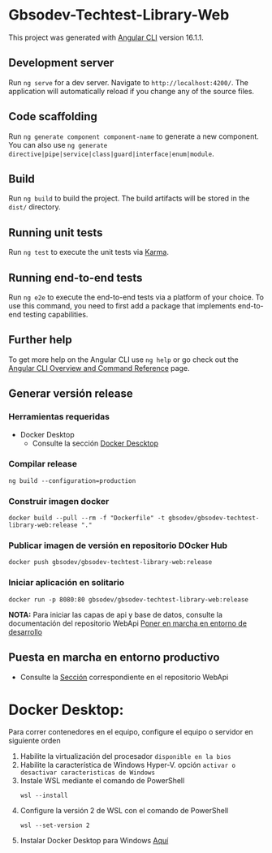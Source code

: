 # Gbsodev-Techtest-Library-Web

This project was generated with [Angular CLI](https://github.com/angular/angular-cli) version 16.1.1.

## Development server

Run `ng serve` for a dev server. Navigate to `http://localhost:4200/`. The application will automatically reload if you change any of the source files.

## Code scaffolding

Run `ng generate component component-name` to generate a new component. You can also use `ng generate directive|pipe|service|class|guard|interface|enum|module`.

## Build

Run `ng build` to build the project. The build artifacts will be stored in the `dist/` directory.

## Running unit tests

Run `ng test` to execute the unit tests via [Karma](https://karma-runner.github.io).

## Running end-to-end tests

Run `ng e2e` to execute the end-to-end tests via a platform of your choice. To use this command, you need to first add a package that implements end-to-end testing capabilities.

## Further help

To get more help on the Angular CLI use `ng help` or go check out the [Angular CLI Overview and Command Reference](https://angular.io/cli) page.

## Generar versión release
### Herramientas requeridas
- Docker Desktop
  - Consulte la sección [Docker Descktop](#docker-desktop)
### Compilar release
```
ng build --configuration=production
```
### Construir imagen docker
```
docker build --pull --rm -f "Dockerfile" -t gbsodev/gbsodev-techtest-library-web:release "."
```
### Publicar imagen de versión en repositorio DOcker Hub
```
docker push gbsodev/gbsodev-techtest-library-web:release
```
### Iniciar aplicación en solitario
```
docker run -p 8080:80 gbsodev/gbsodev-techtest-library-web:release
```

**NOTA:** Para iniciar las capas de api y base de datos, consulte la documentación del repositorio WebApi [Poner en marcha en entorno de desarrollo](https://github.com/GbsoDev/gbsodev-techtest-library-webapi/tree/master#poner-en-marcha-en-entorno-de-desarrollo)

## Puesta en marcha en entorno productivo
- Consulte la [Sección](https://github.com/GbsoDev/gbsodev-techtest-library-webapi/tree/master#puesta-en-marcha-en-entorno-productivo)
 correspondiente en el repositorio WebApi

# Docker Desktop:
Para correr contenedores en el equipo, configure el equipo o servidor en siguiente orden
  1. Habilite la virtualización del procesador `disponible en la bios `
  1. Habilite la característica de Windows Hyper-V. opción `activar o desactivar caracteristicas de Windows`
  1. Instale WSL mediante el comando de PowerShell
     ```
     wsl --install
     ```
  1. Configure la versión 2 de WSL con el comando de PowerShell
     ```
     wsl --set-version 2
     ```
  1. Instalar Docker Desktop para Windows [Aquí](https://www.docker.com/products/docker-desktop/)
